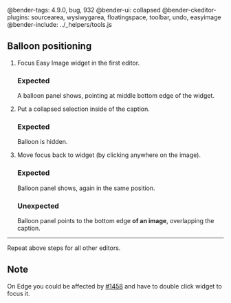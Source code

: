 @bender-tags: 4.9.0, bug, 932
@bender-ui: collapsed
@bender-ckeditor-plugins: sourcearea, wysiwygarea, floatingspace, toolbar, undo, easyimage
@bender-include: ../_helpers/tools.js
## Balloon positioning

1. Focus Easy Image widget in the first editor.
	### Expected

	A balloon panel shows, pointing at middle bottom edge of the widget.
1. Put a collapsed selection inside of the caption.
	### Expected

	Balloon is hidden.
1. Move focus back to widget (by clicking anywhere on the image).
	### Expected

	Balloon panel shows, again in the same position.

	### Unexpected

	Balloon panel points to the bottom edge **of an image**, overlapping the caption.

---

Repeat above steps for all other editors.

## Note

On Edge you could be affected by [#1458](https://github.com/ckeditor/ckeditor-dev/issues/1458) and have to double click widget to focus it.
